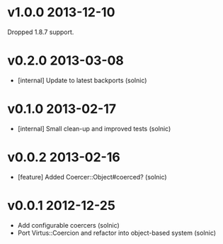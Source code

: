 # v1.0.0 2013-12-10

Dropped 1.8.7 support.

# v0.2.0 2013-03-08

* [internal] Update to latest backports (solnic)

# v0.1.0 2013-02-17

* [internal] Small clean-up and improved tests (solnic)

# v0.0.2 2013-02-16

* [feature] Added Coercer::Object#coerced? (solnic)

# v0.0.1 2012-12-25

* Add configurable coercers (solnic)
* Port Virtus::Coercion and refactor into object-based system (solnic)

